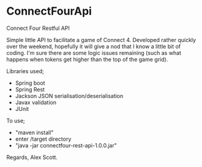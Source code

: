 # ConnectFourApi
Connect Four Restful API

Simple little API to facilitate a game of Connect 4. Developed rather quickly over the weekend, hopefully it will give a nod that I know a little bit of coding. I'm sure there are some logic issues remaining (such as what happens when tokens get higher than the top of the game grid).

Libraries used;
- Spring boot
- Spring Rest
- Jackson JSON serialisation/deserialisation
- Javax validation
- JUnit

To use;
- "maven install"
- enter /target directory
- "java -jar connectfour-rest-api-1.0.0.jar"

Regards, Alex Scott.

